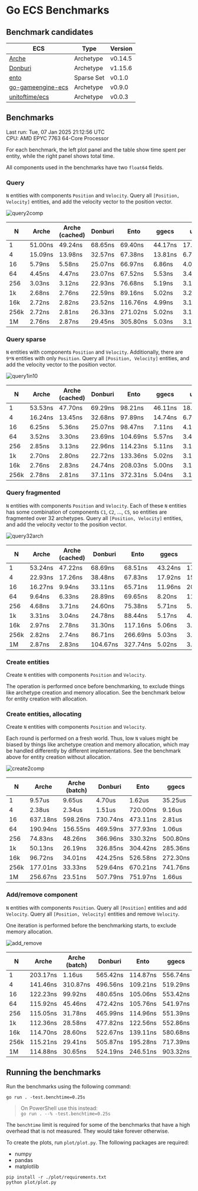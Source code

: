 # Go ECS Benchmarks

## Benchmark candidates

| ECS | Type | Version |
|-----|------|---------|
| [Arche](https://github.com/mlange-42/arche) | Archetype | v0.14.5 |
| [Donburi](https://github.com/yohamta/donburi) | Archetype | v1.15.6 |
| [ento](https://github.com/wwfranczyk/ento) | Sparse Set | v0.1.0 |
| [go-gameengine-ecs](https://github.com/marioolofo/go-gameengine-ecs) | Archetype | v0.9.0 |
| [unitoftime/ecs](https://github.com/unitoftime/ecs) | Archetype | v0.0.3 |

## Benchmarks

Last run: Tue, 07 Jan 2025 21:12:56 UTC  
CPU: AMD EPYC 7763 64-Core Processor

For each benchmark, the left plot panel and the table show time spent per entity,
while the right panel shows total time.

All components used in the benchmarks have two `float64` fields.

### Query

`N` entities with components `Position` and `Velocity`.
Query all `[Position, Velocity]` entities, and add the velocity vector to the position vector.

![query2comp](https://github.com/user-attachments/assets/5f0ac10d-8f39-4d5c-9915-0dcae22a442c)

| N | Arche | Arche (cached) | Donburi | Ento | ggecs | uot |
| --- | --- | --- | --- | --- | --- | --- |
| 1 | 51.00ns | 49.24ns | 68.65ns | 69.40ns | 44.17ns | 17.77ns |
| 4 | 15.09ns | 13.98ns | 32.57ns | 67.38ns | 13.81ns | 6.70ns |
| 16 | 5.79ns | 5.58ns | 25.07ns | 66.97ns | 6.86ns | 4.00ns |
| 64 | 4.45ns | 4.47ns | 23.07ns | 67.52ns | 5.53ns | 3.44ns |
| 256 | 3.03ns | 3.12ns | 22.93ns | 76.68ns | 5.19ns | 3.19ns |
| 1k | 2.68ns | 2.76ns | 22.59ns | 89.16ns | 5.02ns | 3.21ns |
| 16k | 2.72ns | 2.82ns | 23.52ns | 116.76ns | 4.99ns | 3.14ns |
| 256k | 2.72ns | 2.81ns | 26.33ns | 271.02ns | 5.02ns | 3.15ns |
| 1M | 2.76ns | 2.87ns | 29.45ns | 305.80ns | 5.03ns | 3.19ns |

### Query sparse

`N` entities with components `Position` and `Velocity`.
Additionally, there are `9*N` entities with only `Position`.
Query all `[Position, Velocity]` entities, and add the velocity vector to the position vector.

![query1in10](https://github.com/user-attachments/assets/3a3510b3-e542-4fb0-b10a-5fdb4849eb10)

| N | Arche | Arche (cached) | Donburi | Ento | ggecs | uot |
| --- | --- | --- | --- | --- | --- | --- |
| 1 | 53.53ns | 47.70ns | 69.29ns | 98.21ns | 46.11ns | 18.23ns |
| 4 | 16.24ns | 13.45ns | 32.68ns | 97.89ns | 14.74ns | 6.75ns |
| 16 | 6.25ns | 5.36ns | 25.07ns | 98.47ns | 7.11ns | 4.10ns |
| 64 | 3.52ns | 3.30ns | 23.69ns | 104.69ns | 5.57ns | 3.42ns |
| 256 | 2.85ns | 3.13ns | 22.96ns | 114.23ns | 5.11ns | 3.19ns |
| 1k | 2.70ns | 2.80ns | 22.72ns | 133.36ns | 5.02ns | 3.13ns |
| 16k | 2.76ns | 2.83ns | 24.74ns | 208.03ns | 5.00ns | 3.14ns |
| 256k | 2.78ns | 2.81ns | 37.11ns | 372.31ns | 5.04ns | 3.16ns |

### Query fragmented

`N` entities with components `Position` and `Velocity`.
Each of these `N` entities has some combination of components
`C1`, `C2`, ..., `C5`, so entities are fragmented over 32 archetypes.
Query all `[Position, Velocity]` entities, and add the velocity vector to the position vector.

![query32arch](https://github.com/user-attachments/assets/b1f915c9-8bd1-40be-8902-077323f18566)

| N | Arche | Arche (cached) | Donburi | Ento | ggecs | uot |
| --- | --- | --- | --- | --- | --- | --- |
| 1 | 53.24ns | 47.22ns | 68.69ns | 68.51ns | 43.24ns | 17.44ns |
| 4 | 22.93ns | 17.26ns | 38.48ns | 67.83ns | 17.92ns | 15.41ns |
| 16 | 16.27ns | 9.94ns | 33.11ns | 65.71ns | 11.96ns | 20.59ns |
| 64 | 9.64ns | 6.33ns | 28.89ns | 69.65ns | 8.20ns | 11.71ns |
| 256 | 4.68ns | 3.71ns | 24.60ns | 75.38ns | 5.71ns | 5.32ns |
| 1k | 3.31ns | 3.04ns | 24.78ns | 88.44ns | 5.17ns | 4.48ns |
| 16k | 2.97ns | 2.78ns | 31.30ns | 117.16ns | 5.06ns | 3.28ns |
| 256k | 2.82ns | 2.74ns | 86.71ns | 266.69ns | 5.03ns | 3.18ns |
| 1M | 2.87ns | 2.83ns | 104.67ns | 327.74ns | 5.02ns | 3.21ns |

### Create entities

Create `N` entities with components `Position` and `Velocity`.

The operation is performed once before benchmarking,
to exclude things like archetype creation and memory allocation.
See the benchmark below for entity creation with allocation.

### Create entities, allocating

Create `N` entities with components `Position` and `Velocity`.

Each round is performed on a fresh world.
Thus, low `N` values might be biased by things like archetype creation and memory allocation,
which may be handled differently by different implementations.
See the benchmark above for entity creation without allocation.

![create2comp](https://github.com/user-attachments/assets/f1b613a1-4609-4318-a7a0-98e511a3a881)

| N | Arche | Arche (batch) | Donburi | Ento | ggecs | uot |
| --- | --- | --- | --- | --- | --- | --- |
| 1 | 9.57us | 9.65us | 4.70us | 1.62us | 35.25us | 3.27us |
| 4 | 2.38us | 2.34us | 1.51us | 720.00ns | 9.16us | 1.30us |
| 16 | 637.18ns | 598.26ns | 730.74ns | 473.11ns | 2.81us | 627.07ns |
| 64 | 190.94ns | 156.55ns | 469.59ns | 377.93ns | 1.06us | 431.40ns |
| 256 | 74.83ns | 48.26ns | 366.96ns | 330.32ns | 500.80ns | 346.81ns |
| 1k | 50.13ns | 26.19ns | 326.85ns | 304.42ns | 285.36ns | 311.92ns |
| 16k | 96.72ns | 34.01ns | 424.25ns | 526.58ns | 272.30ns | 340.31ns |
| 256k | 177.01ns | 33.33ns | 529.64ns | 670.21ns | 741.76ns | 437.81ns |
| 1M | 256.67ns | 23.51ns | 507.79ns | 751.97ns | 1.66us | 475.18ns |

### Add/remove component

`N` entities with components `Position`.
Query all `[Position]` entities and add `Velocity`.
Query all `[Position, Velocity]` entities and remove `Velocity`.

One iteration is performed before the benchmarking starts, to exclude memory allocation.

![add_remove](https://github.com/user-attachments/assets/4443b11b-ecb7-402c-825e-963601f19db9)

| N | Arche | Arche (batch) | Donburi | Ento | ggecs | uot |
| --- | --- | --- | --- | --- | --- | --- |
| 1 | 203.17ns | 1.16us | 565.42ns | 114.87ns | 556.74ns | 388.34ns |
| 4 | 141.46ns | 310.87ns | 496.56ns | 109.21ns | 519.29ns | 350.26ns |
| 16 | 122.23ns | 99.92ns | 480.65ns | 105.06ns | 553.42ns | 347.15ns |
| 64 | 115.92ns | 45.46ns | 472.42ns | 105.76ns | 541.97ns | 367.92ns |
| 256 | 115.05ns | 31.78ns | 465.99ns | 114.96ns | 551.39ns | 374.16ns |
| 1k | 112.36ns | 28.58ns | 477.82ns | 122.56ns | 552.86ns | 760.86ns |
| 16k | 114.70ns | 28.60ns | 522.67ns | 139.11ns | 580.68ns | 817.44ns |
| 256k | 115.21ns | 29.41ns | 505.87ns | 195.28ns | 717.39ns | 1.31us |
| 1M | 114.88ns | 30.65ns | 524.19ns | 246.51ns | 903.32ns | 1.48us |

## Running the benchmarks

Run the benchmarks using the following command:

```shell
go run . -test.benchtime=0.25s
```

> On PowerShell use this instead:  
> `go run . --% -test.benchtime=0.25s`

The `benchtime` limit is required for some of the benchmarks that have a high
overhead that is not measured. They would take forever otherwise.

To create the plots, run `plot/plot.py`. The following packages are required:
- numpy
- pandas
- matplotlib

```
pip install -r ./plot/requirements.txt
python plot/plot.py
```
